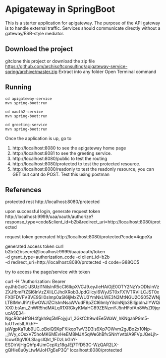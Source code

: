 # Apigateway in SpringBoot

This is a starter application for apigateway. The purpose of the API gateway is to handle external traffic.
Services should communicate directly without a gateway/ESB-style mediator.

## Download the project
gitclone this project or download the zip file https://github.com/archisoftconsulting/apigateway-service-spring/archive/master.zip
Extract into any folder
Open Terminal command


## Running

```
cd apigateway-service
mvn spring-boot:run

cd oauth2-service
mvn spring-boot:run

cd greeting-service
mvn spring-boot:run
```

Once the application is up, go to 

1. http://localhost:8080 to see the apigateway home page
2. http://localhost:8081 to see the greeting service.
3. http://localhost:8080/public to test the routing
4. http://localhost:8080/protected to test the protected resource.
5. http://localhost:8080/readonly to test the readonly resource, you can GET but cant do POST. Test this using postman


## References

protected rest
http://localhost:8080/protected

upon successful login, generate request token
http://localhost:9999/uaa/oauth/authorize?response_type=code&client_id=b2b&redirect_uri=http://localhost:8080/protected

request token generated
http://localhost:8080/protected?code=4qpeXa

generated access token
curl b2b:b2bsecret@localhost:9999/uaa/oauth/token  \
-d grant_type=authorization_code -d client_id=b2b     \
-d redirect_uri=http://localhost:8080/protected -d code=G88QC5

try to access the page/service with token

curl -H "Authorization: Bearer eyJhbGciOiJSUzI1NiIsInR5cCI6IkpXVCJ9.eyJleHAiOjE0OTY2NzYxODIsInVzZXJfbmFtZSI6InVzZXIiLCJhdXRob3JpdGllcyI6WyJST0xFX1VTRVIiLCJST0xFX0FDVFVBVE9SIl0sImp0aSI6IjMxZWU3YmNkLWE3N2MtNGU2OS05ZWNjLTBlMmJhYzEwOWJlZCIsImNsaWVudF9pZCI6ImIyYiIsInNjb3BlIjpbInJlYWQiXX0.btAm_ZhWR5hdMALqR1XRGkyKMaHC89ZENzmYJ5nHFofAn8WsZI9jqrucA9E34-NgcR0mHfGH4fgkh9q5MFojyju1_2GkfCh9w4Ee5WaW_hKNgahP9m5-luUTvdsILAkhF-jaWgpKaTub9UC_oBoiQ9XpFKikqoTwV3D3ls9Xp7OWvm2gJBo2x10Np-_jhVy_cOsxV75hoMK6MEvHeEM8MJX5qWe6hBfvSNnYwtbIA9FVpJQeLjh-IcuwGIgVl0LSIagsIQkt_1FDzLbGnY-ESDirVjHgQhfp4UmCcpXz18gJEj7TfD53C-WzQAR2LX-gQHie8u0yLtwMJoH7gEeP3Q" localhost:8080/protected

